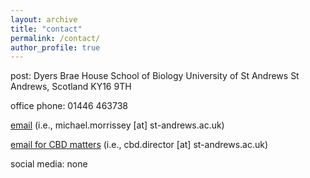 ```yaml
---
layout: archive
title: "contact"
permalink: /contact/
author_profile: true
---
```


post:
Dyers Brae House
School of Biology
University of St Andrews
St Andrews, Scotland
KY16 9TH

office phone:
01446 463738

[email](mailto:michael.morrissey@st-andrews.ac.uk) (i.e., michael.morrissey [at] st-andrews.ac.uk)

[email for CBD matters](mailto:mailto:cbd.director@st-andrews.ac.uk) (i.e., cbd.director [at] st-andrews.ac.uk)


social media:
none
